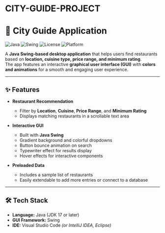 # CITY-GUIDE-PROJECT
# 🌆 City Guide Application

![Java](https://img.shields.io/badge/Java-17-orange)
![Swing](https://img.shields.io/badge/GUI-Swing-blue)
![License](https://img.shields.io/badge/License-MIT-green)
![Platform](https://img.shields.io/badge/Platform-Desktop-lightgrey)

A **Java Swing-based desktop application** that helps users find restaurants based on **location, cuisine type, price range, and minimum rating**.  
The app features an interactive **graphical user interface (GUI)** with **colors and animations** for a smooth and engaging user experience.

---

## ✨ Features

- **Restaurant Recommendation**
  - Filter by **Location**, **Cuisine**, **Price Range**, and **Minimum Rating**
  - Displays matching restaurants in a scrollable text area

- **Interactive GUI**
  - Built with **Java Swing**
  - Gradient background and colorful dropdowns
  - Button bounce animation on search
  - Typewriter effect for results display
  - Hover effects for interactive components

- **Preloaded Data**
  - Includes a sample list of restaurants
  - Easily extendable to add more entries or connect to a database

---

## 🛠 Tech Stack

- **Language:** Java (JDK 17 or later)  
- **GUI Framework:** Swing  
- **IDE:** Visual Studio Code *(or IntelliJ IDEA, Eclipse)*  

